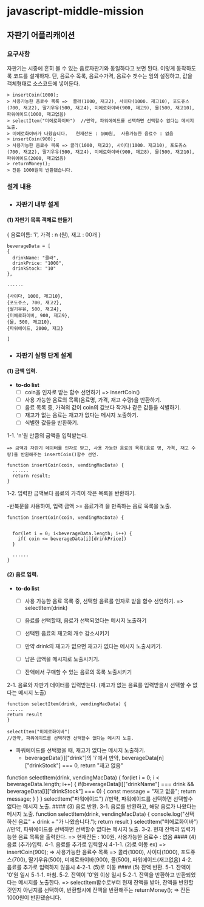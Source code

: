 # javascript-middle-mission

## 자판기 어플리캐이션

### 요구사항

자판기는 시중에 흔히 볼 수 있는 음료자판기와 동일하다고 보면 된다. 이렇게 동작하도록 코드를 설계하자. 단, 음료수 목록, 음료수가격, 음료수 갯수는 임의 설정하고, 값을 객체형태로 소스코드에 넣어둔다.


    > insertCoin(1000);
    > 사용가능한 음료수 목록 =>  콜라(1000, 재고2), 사이다(1000. 재고10), 포도쥬스(700, 재고2), 딸기우유(500, 재고4), 미에로화이바(900, 재고9), 물(500, 재고10), 파워에이드(1000, 재고없음)
    > selectItem("미에로화이바")  //만약, 파워에이드를 선택하면 선택할수 없다는 메시지 노출. 
    > 미에로화이바가 나왔습니다.   현재잔돈 : 100원,  사용가능한 음료수 : 없음
    > insertCoin(900);
    > 사용가능한 음료수 목록 => 콜라(1000, 재고2), 사이다(1000. 재고10), 포도쥬스(700, 재고2), 딸기우유(500, 재고4), 미에로화이바(900, 재고8), 물(500, 재고10), 파워에이드(2000, 재고없음)
    > returnMoney();
    > 잔돈 1000원이 반환됐습니다.

### 설계 내용

- ### 자판기 내부 설계

#### (1) 자판기 목록 객체로 만들기 
{ 음료이름: 'i', 가격 : n (원), 재고 : 00개 }

    beverageData = [
    {
      drinkName: "콜라",
      drinkPrice: "1000",
      drinkStock: "10"
    },

    ......

    {사이다, 1000, 재고10},
    {포도쥬스, 700, 재고2},
    {딸기우유, 500, 재고4},
    {미에로화이바, 900, 재고9},
    {물, 500, 재고10},
    {파워에이드, 2000, 재고}

    ]

- ### 자판기 실행 단계 설계

#### (1) 금액 입력.

- **to-do list**
  - [ ]  coin을 인자로 받는 함수 선언하기 => insertCoin()
  - [ ]  사용 가능한 음료의 목록(음료명, 가격, 재고 수량)을 반환하기.
    - [ ]  음료 목록 중, 가격의 값이 coin의 값보다 작거나 같은 값들을 식별하기.
    - [ ]  재고가 없는 음료는 재고가 없다는 메시지 노출하기.
    - [ ]  식별한 값들을 반환하기.

1-1. 'n'원 만큼의 금액을 입력받는다.

    => 금액과 자판기 데이터를 인자로 받고, 사용 가능한 음료의 목록(음료 명, 가격, 재고 수량)을 반환해주는 insertCoin()함수 선언.

    function insertCoin(coin, vendingMacData) {
      ......
      return result;
    }

1-2. 입력한 금액보다 음료의 가격이 작은 목록을 반환하기.

-반복문을 사용하여, 입력 금액 >= 음료가격 을 만족하는 음료 목록을 노출.

    function insertCoin(coin, vendingMacData) {
      

      for(let i = 0; i<beverageData.length; i++) {
        if( coin <= beverageData[i][drinkPrice])
      }

      ......
    }

#### (2) 음료 입력.

- **to-do list**
  - [ ]  사용 가능한 음료 목록 중, 선택할 음료를 인자로 받을 함수 선언하기. => selectItem(drink)
  - [ ]  음료를 선택할때, 음료가 선택되었다는 메시지 노출하기
  - [ ]  선택된 음료의 재고의 개수 감소시키기
  - [ ]  만약 drink의 재고가 없으면 재고가 없다는 메시지 노출시키기.
  - [ ]  남은 금액을 메시지로 노출시키기.
  - [ ]  잔액에서 구매할 수 있는 음료의 목록 노출시키기


2-1. 음료와 자판기 데이터를 입력받는다. (재고가 없는 음료를 입력받을시 선택할 수 없다는 메시지 노출)
    
    function selectItem(drink, vendingMacData) {
    ......
    return result
    }

    selectItem("미에로화이바")
    //만약, 파워에이드를 선택하면 선택할수 없다는 메시지 노출.

- 파워에이드를 선택했을 때, 재고가 없다는 메시지 노출하기.
  - beverageData[i]["drink"]의 'i'에서 만약, beverageData[n]["drinkStock"] === 0, return "재고 없음"
<?>

    function selectItem(drink, vendingMacData) {
      for(let i = 0; i < beverageData.length; i++) {
        if(beverageData[i]["drinkName"] === drink && beverageData[i]["drinkStock"] === 0) {
          const message = "재고 없음";
          return message;
        }
      }
    }

    selectItem("파워에이드")
    //만약, 파워에이드를 선택하면 선택할수 없다는 메시지 노출.

#### (3) 음료 반환.

  3-1. 음료를 반환하고, 해당 음료가 나왔다는 메시지 노출.
  
    function selectItem(drink, vendingMacData) {
    console.log("선택하신 음료" + drink + "가 나왔습니다.");
    return result
    }

    selectItem("미에로화이바")
    //만약, 파워에이드를 선택하면 선택할수 없다는 메시지 노출.

  3-2. 현재 잔액과 입력가능한 음료 목록을 출력한다.
  
    => 현재잔돈 : 100원,  사용가능한 음료수 : 없음
  
#### (4) 음료 (추가)입력.
  4-1. 음료를 추가로 입력할시
  
  4-1-1. (2)로 이동
    
    ex)
    => insertCoin(900);
    => 사용가능한 음료수 목록
    => 콜라(1000), 사이다(1000), 포도쥬스(700), 딸기우유(500), 미에로화이바(900), 물(500), 파워에이드(재고없음)
    
  4-2. 음료를 추가로 입력하지 않을시
  
  4-2-1. (5)로 이동

#### (5) 잔액 반환.
  5-1. 잔액이 '0'원 일시
  
  5-1-1. 마침.
   
  5-2. 잔액이 '0'원 이상 일시
  
  5-2-1. 잔액을 반환하고 반환되었다는 메시지를 노출한다.
    
      => selectItem함수로부터 현재 잔액을 받아, 잔액을 반환할 것인지 아닌지를 선택하여, 반환할시에 잔액을 반환해주는 returnMoney();
      => 잔돈 1000원이 반환됐습니다.
